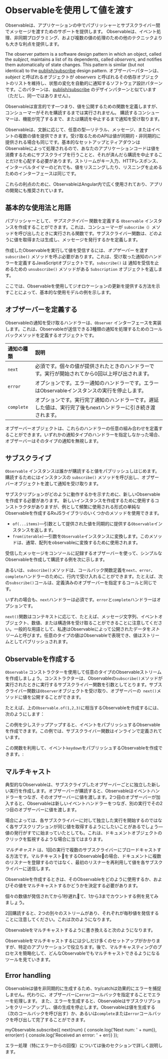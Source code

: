 # Observableを使用して値を渡す

Observableは、アプリケーションの中でパブリッシャーとサブスクライバー間でメッセージを渡すためのサポートを提供します。
Observableは、イベント処理、非同期プログラミング、および複数の値の処理のための他のテクニックよりも大きな利点を提供します。

The observer pattern is a software design pattern in which an object, called the *subject*, maintains a list of its dependents, called *observers*, and notifies them automatically of state changes.
This pattern is similar (but not identical) to the [publish/subscribe](https://en.wikipedia.org/wiki/Publish%E2%80%93subscribe_pattern) design pattern.
オブザーバーパターンは、 *subject* と呼ばれるオブジェクトが *observers* と呼ばれるその依存オブジェクトのリストを維持し、状態の変化を自動的に通知するソフトウェア設計パターンです。このパターンは、[publish/subscribe](https://ja.wikipedia.org/wiki/%E5%87%BA%E7%89%88-%E8%B3%BC%E8%AA%AD%E5%9E%8B%E3%83%A2%E3%83%87%E3%83%AB) のデザインパターンと似ています（ただし、同一ではありません）。

Observableは宣言的です&mdash;つまり、値を公開するための関数を定義しますが、コンシューマーがそれを購読するまでは実行されません。
購読するコンシューマーは、機能が完了するまで、または購読を中止するまで通知を受け取ります。

Observableは、文脈に応じて、任意の型&mdash;リテラル、メッセージ、またはイベントの複数の値を提供できます。受け取るためのAPIは値が同期的・非同期的に提供される場合も同じです。基本的なセットアップとティアダウンはObservableによって処理されるので、あなたのアプリケーションコードは値を消費するためにサブスクライブを行うことと、それが済んだら購読を中止することだけを心配する必要があります。ストリームがキー入力、HTTPレスポンス、インターバルタイマーのどれでも、値をリスニングしたり、リスニングを止めるためのインターフェースは同じです。

これらの利点のために、ObservableはAngular内で広く使用されており、アプリの開発にも推奨されています。

## 基本的な使用法と用語

パブリッシャーとして、*サブスクライバー* 関数を定義する `Observable` インスタンスを作成することができます。これは、コンシューマーが `subscribe（）`メソッドを呼び出したときに実行される関数です。サブスクライバー関数は、どのように値を取得または生成し、メッセージを発行するかを定義します。

作成したObservableを実行して値を受信するには、*オブザーバー* を渡す `subscribe()` メソッドを呼ぶ必要があります。これは、受け取った通知のハンドラーを定義するJavaScriptオブジェクトです。`subscribe()` は 通知を受信を止めるための `unsubscribe()` メソッドがある `Subscription` オブジェクトを返します。

ここでは、Observableを使用してジオロケーションの更新を提供する方法を示すことによって、基本的な使用モデルの例を示します。

<code-example class="no-auto-link" path="observables/src/geolocation.ts" header="Observe geolocation updates"></code-example>

## オブザーバーを定義する


Observableの通知を受け取るハンドラーは、`Observer` インターフェースを実装します。これは、Observableが送信できる3種類の通知を処理するためのコールバックメソッドを定義するオブジェクトです。

| 通知の種類 | 説明 |
|:---------|:-------------------------------------------|
| `next`  | 必須です。個々の値が提供されたときのハンドラーです。実行が開始されてから0回以上呼び出されます。|
| `error` | オプションです。エラー通知のハンドラーです。エラーはObservableインスタンスの実行を停止します。|
| `complete` | オプションです。実行完了通知のハンドラーです。遅延した値は、実行完了後もnextハンドラーに引き続き渡されます。|

オブザーバーオブジェクトは、これらのハンドラーの任意の組み合わせを定義することができます。いずれかの通知タイプのハンドラーを指定しなかった場合、オブザーバーはそのタイプの通知を無視します。

## サブスクライブ

`Observable` インスタンスは誰かが購読すると値をパブリッシュしはじめます。購読するためにはインスタンスの `subscribe()` メソッドを呼び出し、オブザーバーオブジェクトを渡して通知を受け取ります。

<div class="alert is-helpful">
   サブスクリプションがどのように動作するかを示すために、新しいObservableを作成する必要があります。
   新しいインスタンスを作成するために使用するコンストラクタがありますが、例として頻繁に使用される形式の単純なObservableを作成するRxJSライブラリのいくつかのメソッドを使用できます。

  * `of(...items)`&mdash;引数として提供された値を同期的に提供する`Observable`インスタンスを返します。
  * `from(iterable)`&mdash;引数を`Observable`インスタンスに変換します。このメソッドは、通常、配列をobservableに変換するために使用されます。

</div>

受信したメッセージをコンソールに記録するオブザーバーを使って、シンプルなObservableを作成して購読する例を次に示します。

<code-example
  path="observables/src/subscribing.ts"
  region="observer"
  header="Subscribe using observer"></code-example>

あるいは、`subscribe()`メソッドは、コールバック関数定義を`next`、`error`、`complete`ハンドラーのために、行内で受け入れることができます。たとえば、次の`subscribe()`コールは、定義済みのオブザーバーを指定するコールと同じです。

<code-example path="observables/src/subscribing.ts" region="sub_fn" header="Subscribe with positional arguments"></code-example>

いずれの場合も、`next`ハンドラーは必須です。`error`と`complete`ハンドラーはオプションです。

`next()`関数はコンテキストに応じて、たとえば、メッセージ文字列、イベントオブジェクト、数値、または構造体を受け取ることができることに注意してください。一般的な用語として、私達はObservableによって公開されたデータを*ストリーム*と呼びます。任意のタイプの値はObservableで表現でき、値はストリームとしてパブリッシュされます。

## Observableを作成する

`Observable` コンストラクターを使用して任意のタイプのObservableストリームを作成しましょう。コンストラクターは、Observableの`subscribe()`メソッドが実行されたときに実行するサブスクライバー関数を引数としてとります。サブスクライバー関数は`Observer`オブジェクトを受け取り、オブザーバーの` next()`メソッドに値を公開することができます。

たとえば、上の`Observable.of(1,2,3)`に相当するObservableを作成するには、次のようにします：

<code-example path="observables/src/creating.ts" region="subscriber" header="Create observable with constructor"></code-example>

この例を少しステップアップすると、イベントをパブリッシュするObservableを作成できます。この例では、サブスクライバー関数はインラインで定義されています。

<code-example path="observables/src/creating.ts" region="fromevent" header="Create with custom fromEvent function"></code-example>

この関数を利用して、イベント`keydown`をパブリッシュするObservableを作成できます。:

<code-example path="observables/src/creating.ts" region="fromevent_use" header="Use custom fromEvent function"></code-example>

## マルチキャスト

典型的なObservableは、サブスクライブしたオブザーバーごとに独立した新しい実行を作成します。オブザーバーが購読すると、Observableはイベントハンドラーをつなぎ、そのオブザーバーに値を渡します。2つ目のオブザーバーが加入すると、Observableは新しいイベントハンドラーをつなぎ、別の実行でその2つ目のオブザーバーに値を渡します。

場合によっては、各サブスクライバーに対して独立した実行を開始するのではなく各サブスクリプションが同じ値を取得するようにしたいことがあるでしょう&mdash;値の発行がすでに始まっていたとしても。これは、ドキュメントオブジェクトのクリックを監視するような場合に当てはまります。

*マルチキャスト* は、1回の実行で複数のサブスクライバーにブロードキャストする方法です。マルチキャストをするObservableの場合、ドキュメントに複数のリスナーを登録するのではなく、最初のリスナーを再利用して値を各サブスクライバーに送信します。

Observableを作成するときは、そのObservableをどのように使用するか、およびその値をマルチキャストするかどうかを決定する必要があります。

個々の数値が発信されてから1秒遅れて、1から3までカウントする例を見てみましょう。

<code-example path="observables/src/multicasting.ts" region="delay_sequence" header="Create a delayed sequence"></code-example>

2回購読すると、2つの別々のストリームがあり、それぞれが毎秒値を発信することに注意してください。これは次のようになります。

<code-example path="observables/src/multicasting.ts" region="subscribe_twice" header="Two subscriptions"></code-example>

 Observableをマルチキャストするように書き換えると次のようになります。

<code-example path="observables/src/multicasting.ts" region="multicast_sequence" header="Create a multicast subscriber"></code-example>

<div class="alert is-helpful">
  Observableをマルチキャストするには少しだけ多くのセットアップがかかりますが、特定のアプリケーションで役立ちます。後で、マルチキャスティングのプロセスを簡略化して、どんなObservableでもマルチキャストできるようになるツールを見ていきます。
</div>

## Error handling

Observableは値を非同期的に生成するため、try/catchは効果的にエラーを捕捉しません。代わりに、オブザーバーに`error`コールバックを指定することでエラーを処理します。 また、エラーを生成すると、Observableはサブスクリプションをクリーンアップし、値の生成を停止します。Observableは値を生成する（次のコールバックを呼び出す）か、あるいは`complete`または`error`コールバックを呼び出して完了することができます。

<code-example>
myObservable.subscribe({
  next(num) { console.log('Next num: ' + num)},
  error(err) { console.log('Received an errror: ' + err)}
});
</code-example>

エラー処理（特にエラーからの回復）については後のセクションで詳しく説明します。
